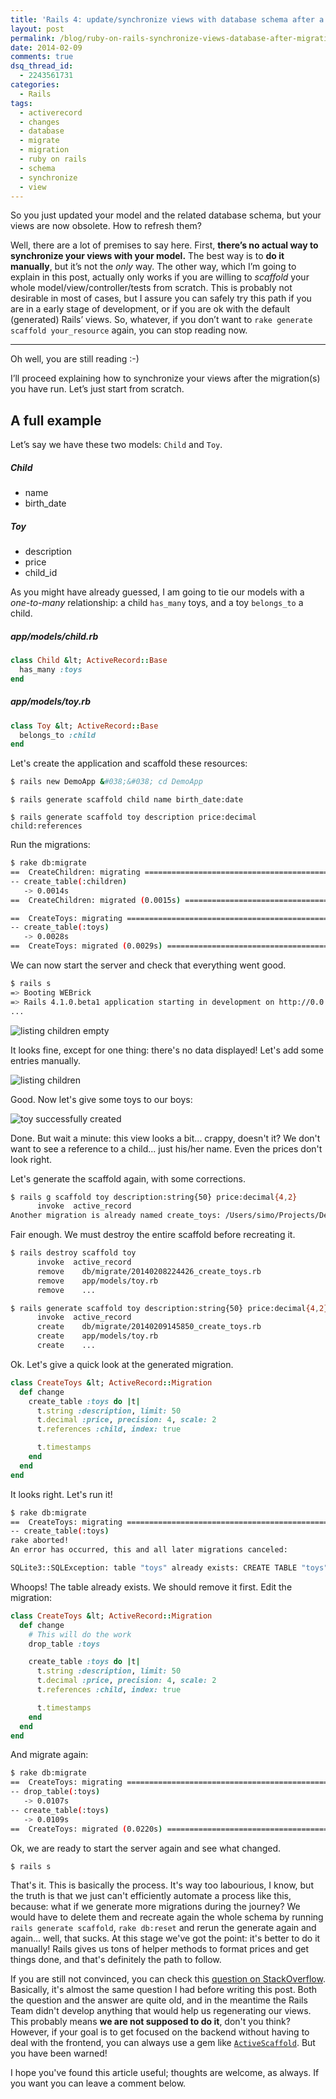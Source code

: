 ```yaml
---
title: 'Rails 4: update/synchronize views with database schema after a migration'
layout: post
permalink: /blog/ruby-on-rails-synchronize-views-database-after-migration
date: 2014-02-09
comments: true
dsq_thread_id:
  - 2243561731
categories:
  - Rails
tags:
  - activerecord
  - changes
  - database
  - migrate
  - migration
  - ruby on rails
  - schema
  - synchronize
  - view
---
```


<p>
  So you just updated your model and the related database schema, but your views are now obsolete. How to refresh them?
</p>

<p>
  Well, there are a lot of premises to say here. First, <strong>there&#8217;s no actual way to synchronize your views with your model.</strong> The best way is to <strong>do it manually</strong>, but it&#8217;s not the <em>only</em> way. The other way, which I&#8217;m going to explain in this post, actually only works if you are willing to <em>scaffold</em> your whole model/view/controller/tests from scratch. This is probably not desirable in most of cases, but I assure you can safely try this path if you are in a early stage of development, or if you are ok with the default (generated) Rails&#8217; views. So, whatever, if you don&#8217;t want to <code>rake generate scaffold your_resource</code> again, you can stop reading now.
</p>

<hr />

<p>
  Oh well, you are still reading :-)
</p>

<p>
  I&#8217;ll proceed explaining how to synchronize your views after the migration(s) you have run. Let&#8217;s just start from scratch.
</p>

<h2>
  A full example
</h2>

<p>
  Let&#8217;s say we have these two models: <code>Child</code> and <code>Toy</code>.
</p>

<h5>
  Child
</h5>

<ul>
  <li>
    name
  </li>
  <li>
    birth_date
  </li>
</ul>

<h5>
  Toy
</h5>

<ul>
  <li>
    description
  </li>
  <li>
    price
  </li>
  <li>
    child_id
  </li>
</ul>

<p>
  As you might have already guessed, I am going to tie our models with a <em>one-to-many</em> relationship: a child <code>has_many</code> toys, and a toy <code>belongs_to</code> a child.
</p>

<h5>
  app/models/child.rb
</h5>

``` ruby
class Child &lt; ActiveRecord::Base
  has_many :toys
end
```

<h5>
  app/models/toy.rb
</h5>

``` ruby
class Toy &lt; ActiveRecord::Base
  belongs_to :child
end
```

<p>
  Let's create the application and scaffold these resources:
</p>

``` bash
$ rails new DemoApp &#038;&#038; cd DemoApp
```

```
$ rails generate scaffold child name birth_date:date

$ rails generate scaffold toy description price:decimal child:references
```

<p>
  Run the migrations:
</p>

``` bash
$ rake db:migrate
==  CreateChildren: migrating =================================================
-- create_table(:children)
   -> 0.0014s
==  CreateChildren: migrated (0.0015s) ========================================

==  CreateToys: migrating =====================================================
-- create_table(:toys)
   -> 0.0028s
==  CreateToys: migrated (0.0029s) ============================================
```

<p>
  We can now start the server and check that everything went good.
</p>

``` bash
$ rails s
=> Booting WEBrick
=> Rails 4.1.0.beta1 application starting in development on http://0.0.0.0:3000
...
```

<img src="/images/1-listing-children.png" alt="listing children empty" />

<p>
  It looks fine, except for one thing: there's no data displayed! Let's add some entries manually.
</p>

<img src="/images/2-listing-children.png" alt="listing children" />

<p>
  Good. Now let's give some toys to our boys:
</p>

<img src="/images/3-toy-created.png" alt="toy successfully created" />

<p>
  Done. But wait a minute: this view looks a bit... crappy, doesn't it? We don't want to see a reference to a child... just his/her name. Even the prices don't look right.
</p>

<p>
  Let's generate the scaffold again, with some corrections.
</p>

``` bash
$ rails g scaffold toy description:string{50} price:decimal{4,2}
      invoke  active_record
Another migration is already named create_toys: /Users/simo/Projects/DemoApp/db/migrate/20140209145850_create_toys.rb. Use --force to remove the old migration file and replace it.
```

<p>
  Fair enough. We must destroy the entire scaffold before recreating it.
</p>

``` bash
$ rails destroy scaffold toy
      invoke  active_record
      remove    db/migrate/20140208224426_create_toys.rb
      remove    app/models/toy.rb
      remove    ...

$ rails generate scaffold toy description:string{50} price:decimal{4,2} child:references
      invoke  active_record
      create    db/migrate/20140209145850_create_toys.rb
      create    app/models/toy.rb
      create    ...
```

<p>
  Ok. Let's give a quick look at the generated migration.
</p>

``` ruby
class CreateToys &lt; ActiveRecord::Migration
  def change
    create_table :toys do |t|
      t.string :description, limit: 50
      t.decimal :price, precision: 4, scale: 2
      t.references :child, index: true

      t.timestamps
    end
  end
end
```

<p>
  It looks right. Let's run it!
</p>

``` bash
$ rake db:migrate
==  CreateToys: migrating =====================================================
-- create_table(:toys)
rake aborted!
An error has occurred, this and all later migrations canceled:

SQLite3::SQLException: table "toys" already exists: CREATE TABLE "toys" ("id" INTEGER PRIMARY KEY AUTOINCREMENT NOT NULL, "description" varchar(50), "price" decimal(4,2), "child_id" integer, "created_at" datetime, "updated_at" datetime) /Users/simo/.rvm/gems/ruby-2.0.0-p353/gems/sqlite3-1.3.8/lib/sqlite3/database.rb:91:in `initialize'
```

<p>
  Whoops! The table already exists. We should remove it first. Edit the migration:
</p>

``` ruby
class CreateToys &lt; ActiveRecord::Migration
  def change
    # This will do the work
    drop_table :toys

    create_table :toys do |t|
      t.string :description, limit: 50
      t.decimal :price, precision: 4, scale: 2
      t.references :child, index: true

      t.timestamps
    end
  end
end
```

<p>
  And migrate again:
</p>

``` bash
$ rake db:migrate
==  CreateToys: migrating =====================================================
-- drop_table(:toys)
   -> 0.0107s
-- create_table(:toys)
   -> 0.0109s
==  CreateToys: migrated (0.0220s) ============================================
```

<p>
  Ok, we are ready to start the server again and see what changed.
</p>

``` bash
$ rails s
```

<p>
  That's it. This is basically the process. It's way too labourious, I know, but the truth is that we just can't efficiently automate a process like this, because: what if we generate more migrations during the journey? We would have to delete them and recreate again the whole schema by running <code>rails generate scaffold</code>, <code>rake db:reset</code> and rerun the generate again and again... well, that sucks. At this stage we've got the point: it's better to do it manually! Rails gives us tons of helper methods to format prices and get things done, and that's definitely the path to follow.
</p>

<p>
  If you are still not convinced, you can check this <a href="https://stackoverflow.com/questions/1732135/question-regarding-rails-migration-and-synchronizing-views" target="_blank">question on StackOverflow</a>. Basically, it's almost the same question I had before writing this post. Both the question and the answer are quite old, and in the meantime the Rails Team didn't develop anything that would help us regenerating our views. This probably means <strong>we are not supposed to do it</strong>, don't you think? However, if your goal is to get focused on the backend without having to deal with the frontend, you can always use a gem like <a href="https://github.com/activescaffold/active_scaffold" title="Save time and headaches, and create a more easily maintainable set of pages, with ActiveScaffold. ActiveScaffold handles all your CRUD (create, read, update, delete) user interface needs, leaving you more time to focus on more challenging (and interesting!) problems." target="_blank"><code>ActiveScaffold</code></a>. But you have been warned!
</p>

<p>
  I hope you've found this article useful; thoughts are welcome, as always. If you want you can leave a comment below.
</p>
